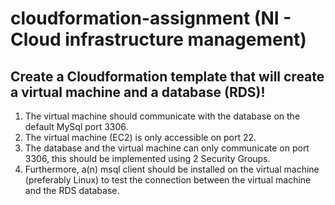 # cloudformation-assignment (NI - Cloud infrastructure management)
## Create a Cloudformation template that will create a virtual machine and a database (RDS)! 
1. The virtual machine should communicate with the database on the default MySql port 3306. 
2. The virtual machine (EC2) is only accessible on port 22. 
3. The database and the virtual machine can only communicate on port 3306, this should be implemented using 2 Security Groups. 
4. Furthermore, a(n) msql client should be installed on the virtual machine (preferably Linux) to test the connection between the virtual machine and the RDS database.
